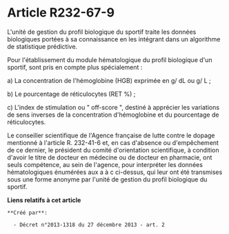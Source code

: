 # Article R232-67-9

L'unité de gestion du profil biologique du sportif traite les données biologiques portées à sa connaissance en les intégrant
dans un algorithme de statistique prédictive. 

Pour l'établissement du module hématologique du profil biologique d'un sportif, sont pris en compte plus spécialement : 

a) La concentration de l'hémoglobine (HGB) exprimée en g/ dL ou g/ L ; 

b) Le pourcentage de réticulocytes (RET %) ; 

c) L'index de stimulation ou " off-score ", destiné à apprécier les variations de sens inverses de la concentration
d'hémoglobine et du pourcentage de réticulocytes. 

Le conseiller scientifique de l'Agence française de lutte contre le dopage mentionné à l'article R. 232-41-6 et, en cas
d'absence ou d'empêchement de ce dernier, le président du comité d'orientation scientifique, à condition d'avoir le titre de
docteur en médecine ou de docteur en pharmacie, ont seuls compétence, au sein de l'agence, pour interpréter les données
hématologiques énumérées aux a à c ci-dessus, qui leur ont été transmises sous une forme anonyme par l'unité de gestion du
profil biologique du sportif.

**Liens relatifs à cet article**

	**Créé par**:

	  - Décret n°2013-1318 du 27 décembre 2013 - art. 2
